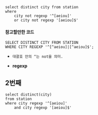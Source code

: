 ```
select distinct city from station
where 
    city not regexp '^[aeiou]'
    or city not regexp '[aeiou]$'
```

#### 참고할만한 코드

```
SELECT DISTINCT CITY FROM STATION
WHERE CITY REGEXP '^[^aeiou]|[^aeiou]$';
```
- `대괄호 안의 ^는 not을 의미.`

- **regexp**

## 2번째
```
select distinct(city)
from station
where city regexp '^[aeiou]'
	and city regexp '[aeiou]$'
```
